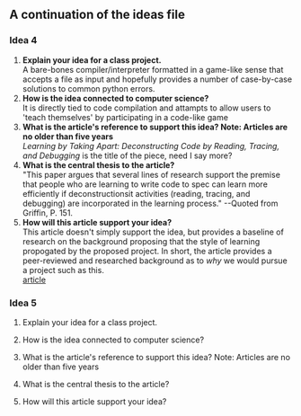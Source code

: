 ## A continuation of the ideas file
### Idea 4
1. **Explain your idea for a class project.**  
A bare-bones compiler/interpreter formatted in a game-like sense that accepts a file as input and hopefully provides a number of case-by-case solutions to common python errors.
2. **How is the idea connected to computer science?**  
It is directly tied to code compilation and attampts to allow users to 'teach themselves' by participating in a code-like game
3. **What is the article's reference to support this idea? Note: Articles are no older than five years**  
_Learning by Taking Apart: Deconstructing Code by Reading, Tracing, and Debugging_ is the title of the piece, need I say more?
4. **What is the central thesis to the article?**  
"This paper argues that several lines of research support the premise that people who are learning to write code to spec can learn more efficiently if deconstructionsit activities (reading, tracing, and debugging) are incorporated in the learning process." --Quoted from Griffin, P. 151.
5. **How will this article support your idea?**  
This article doesn't simply support the idea, but provides a baseline of research on the background proposing that the style of learning propogated by the proposed project. In short, the article provides a peer-reviewed and researched background as to _why_ we would pursue a project such as this.  
[article](http://delivery.acm.org/10.1145/2980000/2978231/p148-griffin.pdf?ip=141.195.69.30&id=2978231&acc=ACTIVE%20SERVICE&key=A792924B58C015C1%2E8BFE97D7B60D9F36%2E4D4702B0C3E38B35%2E4D4702B0C3E38B35&__acm__=1540952916_985f5fe5bd3d0a94806a242db35ab67a)

### Idea 5
1) Explain your idea for a class project.

2) How is the idea connected to computer science?

3) What is the article's reference to support this idea? Note: Articles are no older than five years

4) What is the central thesis to the article?

5) How will this article support your idea?
